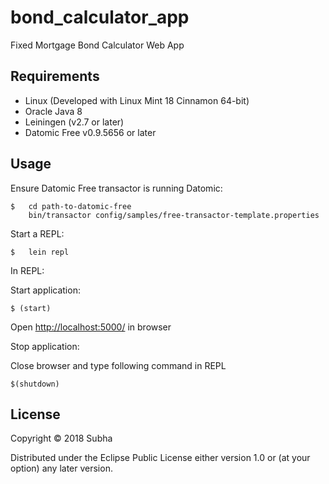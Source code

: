 # bond_calculator_app

Fixed Mortgage Bond Calculator Web App

## Requirements

* Linux (Developed with Linux Mint 18 Cinnamon 64-bit)
* Oracle Java 8
* Leiningen (v2.7 or later)
* Datomic Free v0.9.5656 or later

## Usage

Ensure Datomic Free transactor is running
Datomic:

	$ 	cd path-to-datomic-free
		bin/transactor config/samples/free-transactor-template.properties

Start a REPL:

	$ 	lein repl

In REPL:

Start application:

	$ (start)	

Open [http://localhost:5000/](http://localhost:5000/) in browser

Stop application:

Close browser and type following command in REPL

	$(shutdown)


## License

Copyright © 2018 Subha

Distributed under the Eclipse Public License either version 1.0 or (at
your option) any later version.
